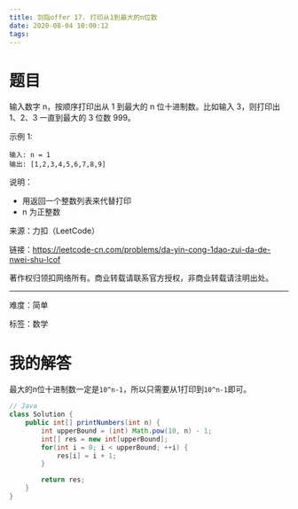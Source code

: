 ```yaml
---
title: 剑指offer 17. 打印从1到最大的n位数
date: 2020-08-04 10:00:12
tags:
---
```


# 题目

输入数字 n，按顺序打印出从 1 到最大的 n 位十进制数。比如输入 3，则打印出 1、2、3 一直到最大的 3 位数 999。

<!--more-->

示例 1:
```
输入: n = 1
输出: [1,2,3,4,5,6,7,8,9]
```

说明：

- 用返回一个整数列表来代替打印
- n 为正整数

来源：力扣（LeetCode）

链接：https://leetcode-cn.com/problems/da-yin-cong-1dao-zui-da-de-nwei-shu-lcof

著作权归领扣网络所有。商业转载请联系官方授权，非商业转载请注明出处。

---

难度：简单

标签：数学

# 我的解答

最大的n位十进制数一定是`10^n-1`，所以只需要从1打印到`10^n-1`即可。

```java
// Java
class Solution {
    public int[] printNumbers(int n) {
        int upperBound = (int) Math.pow(10, n) - 1;
        int[] res = new int[upperBound];
        for(int i = 0; i < upperBound; ++i) {
            res[i] = i + 1;
        }

        return res;
    }
}
```
